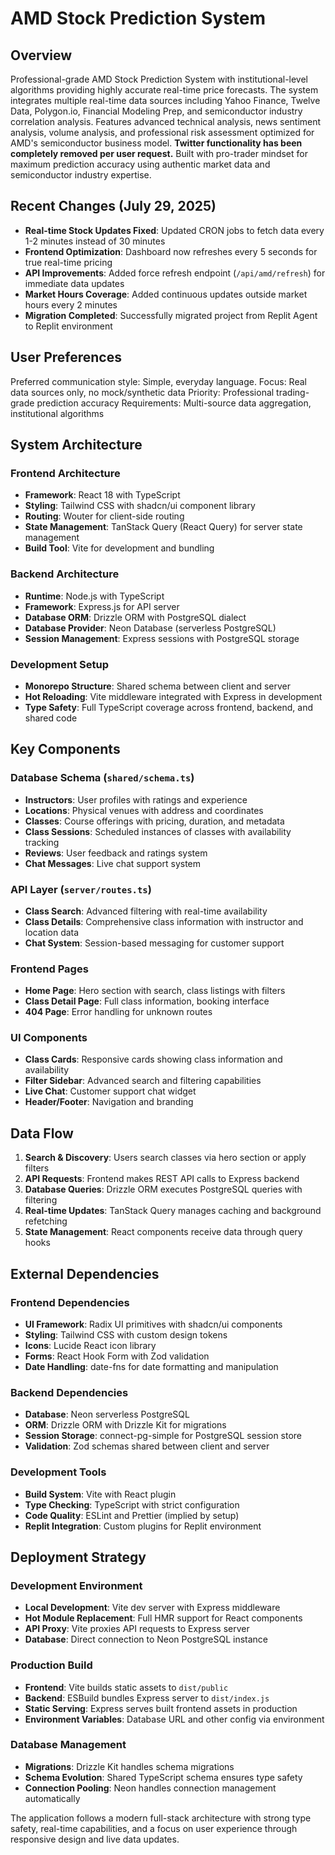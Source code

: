 # AMD Stock Prediction System

## Overview

Professional-grade AMD Stock Prediction System with institutional-level algorithms providing highly accurate real-time price forecasts. The system integrates multiple real-time data sources including Yahoo Finance, Twelve Data, Polygon.io, Financial Modeling Prep, and semiconductor industry correlation analysis. Features advanced technical analysis, news sentiment analysis, volume analysis, and professional risk assessment optimized for AMD's semiconductor business model. **Twitter functionality has been completely removed per user request.** Built with pro-trader mindset for maximum prediction accuracy using authentic market data and semiconductor industry expertise.

## Recent Changes (July 29, 2025)
- **Real-time Stock Updates Fixed**: Updated CRON jobs to fetch data every 1-2 minutes instead of 30 minutes
- **Frontend Optimization**: Dashboard now refreshes every 5 seconds for true real-time pricing  
- **API Improvements**: Added force refresh endpoint (`/api/amd/refresh`) for immediate data updates
- **Market Hours Coverage**: Added continuous updates outside market hours every 2 minutes
- **Migration Completed**: Successfully migrated project from Replit Agent to Replit environment

## User Preferences

Preferred communication style: Simple, everyday language.
Focus: Real data sources only, no mock/synthetic data
Priority: Professional trading-grade prediction accuracy
Requirements: Multi-source data aggregation, institutional algorithms

## System Architecture

### Frontend Architecture
- **Framework**: React 18 with TypeScript
- **Styling**: Tailwind CSS with shadcn/ui component library
- **Routing**: Wouter for client-side routing
- **State Management**: TanStack Query (React Query) for server state management
- **Build Tool**: Vite for development and bundling

### Backend Architecture
- **Runtime**: Node.js with TypeScript
- **Framework**: Express.js for API server
- **Database ORM**: Drizzle ORM with PostgreSQL dialect
- **Database Provider**: Neon Database (serverless PostgreSQL)
- **Session Management**: Express sessions with PostgreSQL storage

### Development Setup
- **Monorepo Structure**: Shared schema between client and server
- **Hot Reloading**: Vite middleware integrated with Express in development
- **Type Safety**: Full TypeScript coverage across frontend, backend, and shared code

## Key Components

### Database Schema (`shared/schema.ts`)
- **Instructors**: User profiles with ratings and experience
- **Locations**: Physical venues with address and coordinates
- **Classes**: Course offerings with pricing, duration, and metadata
- **Class Sessions**: Scheduled instances of classes with availability tracking
- **Reviews**: User feedback and ratings system
- **Chat Messages**: Live chat support system

### API Layer (`server/routes.ts`)
- **Class Search**: Advanced filtering with real-time availability
- **Class Details**: Comprehensive class information with instructor and location data
- **Chat System**: Session-based messaging for customer support

### Frontend Pages
- **Home Page**: Hero section with search, class listings with filters
- **Class Detail Page**: Full class information, booking interface
- **404 Page**: Error handling for unknown routes

### UI Components
- **Class Cards**: Responsive cards showing class information and availability
- **Filter Sidebar**: Advanced search and filtering capabilities
- **Live Chat**: Customer support chat widget
- **Header/Footer**: Navigation and branding

## Data Flow

1. **Search & Discovery**: Users search classes via hero section or apply filters
2. **API Requests**: Frontend makes REST API calls to Express backend
3. **Database Queries**: Drizzle ORM executes PostgreSQL queries with filtering
4. **Real-time Updates**: TanStack Query manages caching and background refetching
5. **State Management**: React components receive data through query hooks

## External Dependencies

### Frontend Dependencies
- **UI Framework**: Radix UI primitives with shadcn/ui components
- **Styling**: Tailwind CSS with custom design tokens
- **Icons**: Lucide React icon library
- **Forms**: React Hook Form with Zod validation
- **Date Handling**: date-fns for date formatting and manipulation

### Backend Dependencies
- **Database**: Neon serverless PostgreSQL
- **ORM**: Drizzle ORM with Drizzle Kit for migrations
- **Session Storage**: connect-pg-simple for PostgreSQL session store
- **Validation**: Zod schemas shared between client and server

### Development Tools
- **Build System**: Vite with React plugin
- **Type Checking**: TypeScript with strict configuration
- **Code Quality**: ESLint and Prettier (implied by setup)
- **Replit Integration**: Custom plugins for Replit environment

## Deployment Strategy

### Development Environment
- **Local Development**: Vite dev server with Express middleware
- **Hot Module Replacement**: Full HMR support for React components
- **API Proxy**: Vite proxies API requests to Express server
- **Database**: Direct connection to Neon PostgreSQL instance

### Production Build
- **Frontend**: Vite builds static assets to `dist/public`
- **Backend**: ESBuild bundles Express server to `dist/index.js`
- **Static Serving**: Express serves built frontend assets in production
- **Environment Variables**: Database URL and other config via environment

### Database Management
- **Migrations**: Drizzle Kit handles schema migrations
- **Schema Evolution**: Shared TypeScript schema ensures type safety
- **Connection Pooling**: Neon handles connection management automatically

The application follows a modern full-stack architecture with strong type safety, real-time capabilities, and a focus on user experience through responsive design and live data updates.